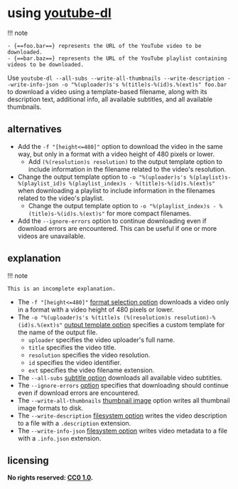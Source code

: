 # using [youtube-dl]

!!! note
    
    - {==foo.bar==} represents the URL of the YouTube video to be downloaded.
    - {==bar.baz==} represents the URL of the YouTube playlist containing videos to be downloaded.

Use `youtube-dl --all-subs --write-all-thumbnails --write-description --write-info-json -o "%(uploader)s's %(title)s-%(id)s.%(ext)s" foo.bar` to download a video using a template-based filename, along with its description text, additional info, all available subtitles, and all available thumbnails.

## alternatives

- Add the `-f "[height<=480]"` option to download the video in the same way, but only in a format with a video height of 480 pixels or lower.
    - Add `(%(resolution)s resolution)` to the output template option to include information in the filename related to the video's resolution.
- Change the output template option to `-o "%(uploader)s's %(playlist)s-%(playlist_id)s %(playlist_index)s - %(title)s-%(id)s.%(ext)s"` when downloading a playlist to include information in the filenames related to the video's playlist.
    - Change the output template option to `-o "%(playlist_index)s - %(title)s-%(id)s.%(ext)s"` for more compact filenames.
- Add the `--ignore-errors` option to continue downloading even if download errors are encountered. This can be useful if one or more videos are unavailable.

## explanation

!!! note
    
    This is an incomplete explanation.

- The `-f "[height<=480]"` [format selection option](https://github.com/rg3/youtube-dl/blob/master/README.md#format-selection) downloads a video only in a format with a video height of 480 pixels or lower.
- The `-o "%(uploader)s's %(title)s (%(resolution)s resolution)-%(id)s.%(ext)s"` [output template option](https://github.com/rg3/youtube-dl/blob/master/README.md#output-template) specifies a custom template for the name of the output file.
    - `uploader` specifies the video uploader's full name.
    - `title` specifies the video title.
    - `resolution` specifies the video resolution.
    - `id` specifies the video identifier.
    - `ext` specifies the video filename extension.
- The `--all-subs` [subtitle option](https://github.com/rg3/youtube-dl/blob/master/README.md#subtitle-options) downloads all available video subtitles.
- The `--ignore-errors` [option](https://github.com/ytdl-org/youtube-dl/blob/master/README.md#options) specifies that downloading should continue even if download errors are encountered.
- The `--write-all-thumbnails` [thumbnail image](https://github.com/rg3/youtube-dl/blob/master/README.md#thumbnail-images) option writes all thumbnail image formats to disk.
- The `--write-description` [filesystem option](https://github.com/rg3/youtube-dl/blob/master/README.md#filesystem-options) writes the video description to a file with a `.description` extension.
- The `--write-info-json` [filesystem option](https://github.com/rg3/youtube-dl/blob/master/README.md#filesystem-options) writes video metadata to a file with a `.info.json` extension.

## licensing
**No rights reserved: [CC0 1.0](https://creativecommons.org/publicdomain/zero/1.0/).**

[youtube-dl]: https://rg3.github.io/youtube-dl/
